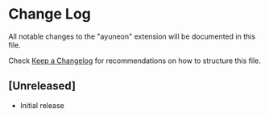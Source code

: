 # Change Log
All notable changes to the "ayuneon" extension will be documented in this file.

Check [Keep a Changelog](http://keepachangelog.com/) for recommendations on how to structure this file.

## [Unreleased]
- Initial release

